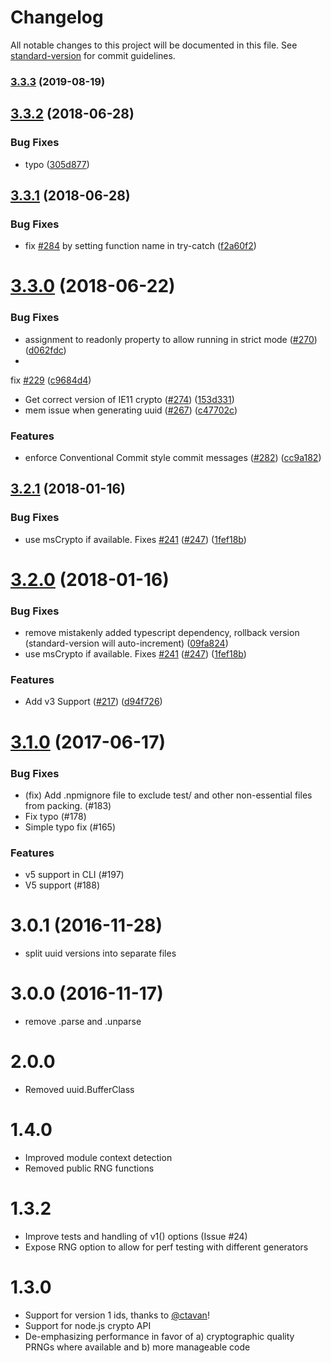 # Changelog

All notable changes to this project will be documented in this file.
See [standard-version](https://github.com/conventional-changelog/standard-version) for commit guidelines.

### [3.3.3](https://github.com/kelektiv/node-uuid/compare/v3.3.2...v3.3.3) (2019-08-19)

<a name="3.3.2"></a>

## [3.3.2](https://github.com/kelektiv/node-uuid/compare/v3.3.1...v3.3.2) (2018-06-28)

### Bug Fixes

* typo ([305d877](https://github.com/kelektiv/node-uuid/commit/305d877))

<a name="3.3.1"></a>

## [3.3.1](https://github.com/kelektiv/node-uuid/compare/v3.3.0...v3.3.1) (2018-06-28)

### Bug Fixes

* fix [#284](https://github.com/kelektiv/node-uuid/issues/284) by setting function name in
  try-catch ([f2a60f2](https://github.com/kelektiv/node-uuid/commit/f2a60f2))

<a name="3.3.0"></a>

# [3.3.0](https://github.com/kelektiv/node-uuid/compare/v3.2.1...v3.3.0) (2018-06-22)

### Bug Fixes

* assignment to readonly property to allow running in strict
  mode ([#270](https://github.com/kelektiv/node-uuid/issues/270)) ([d062fdc](https://github.com/kelektiv/node-uuid/commit/d062fdc))
*
fix [#229](https://github.com/kelektiv/node-uuid/issues/229) ([c9684d4](https://github.com/kelektiv/node-uuid/commit/c9684d4))
* Get correct version of IE11
  crypto ([#274](https://github.com/kelektiv/node-uuid/issues/274)) ([153d331](https://github.com/kelektiv/node-uuid/commit/153d331))
* mem issue when generating
  uuid ([#267](https://github.com/kelektiv/node-uuid/issues/267)) ([c47702c](https://github.com/kelektiv/node-uuid/commit/c47702c))

### Features

* enforce Conventional Commit style commit
  messages ([#282](https://github.com/kelektiv/node-uuid/issues/282)) ([cc9a182](https://github.com/kelektiv/node-uuid/commit/cc9a182))

<a name="3.2.1"></a>

## [3.2.1](https://github.com/kelektiv/node-uuid/compare/v3.2.0...v3.2.1) (2018-01-16)

### Bug Fixes

* use msCrypto if available.
  Fixes [#241](https://github.com/kelektiv/node-uuid/issues/241) ([#247](https://github.com/kelektiv/node-uuid/issues/247)) ([1fef18b](https://github.com/kelektiv/node-uuid/commit/1fef18b))

<a name="3.2.0"></a>

# [3.2.0](https://github.com/kelektiv/node-uuid/compare/v3.1.0...v3.2.0) (2018-01-16)

### Bug Fixes

* remove mistakenly added typescript dependency, rollback version (standard-version will
  auto-increment) ([09fa824](https://github.com/kelektiv/node-uuid/commit/09fa824))
* use msCrypto if available.
  Fixes [#241](https://github.com/kelektiv/node-uuid/issues/241) ([#247](https://github.com/kelektiv/node-uuid/issues/247)) ([1fef18b](https://github.com/kelektiv/node-uuid/commit/1fef18b))

### Features

* Add v3
  Support ([#217](https://github.com/kelektiv/node-uuid/issues/217)) ([d94f726](https://github.com/kelektiv/node-uuid/commit/d94f726))

# [3.1.0](https://github.com/kelektiv/node-uuid/compare/v3.1.0...v3.0.1) (2017-06-17)

### Bug Fixes

* (fix) Add .npmignore file to exclude test/ and other non-essential files from packing. (#183)
* Fix typo (#178)
* Simple typo fix (#165)

### Features

* v5 support in CLI (#197)
* V5 support (#188)

# 3.0.1 (2016-11-28)

* split uuid versions into separate files

# 3.0.0 (2016-11-17)

* remove .parse and .unparse

# 2.0.0

* Removed uuid.BufferClass

# 1.4.0

* Improved module context detection
* Removed public RNG functions

# 1.3.2

* Improve tests and handling of v1() options (Issue #24)
* Expose RNG option to allow for perf testing with different generators

# 1.3.0

* Support for version 1 ids, thanks to [@ctavan](https://github.com/ctavan)!
* Support for node.js crypto API
* De-emphasizing performance in favor of a) cryptographic quality PRNGs where available and b) more manageable code
